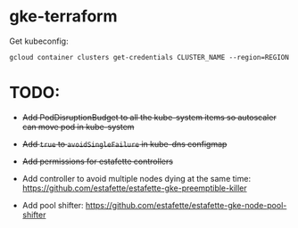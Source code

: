 # gke-terraform

Get kubeconfig:

```
gcloud container clusters get-credentials CLUSTER_NAME --region=REGION
```


# TODO:

* <s>Add PodDisruptionBudget to all the kube-system items so autoscaler can move pod in kube-system</s>

* <s>Add `true` to `avoidSingleFailure` in kube-dns configmap</s>

* <s>Add permissions for estafette controllers</s>

* Add controller to avoid multiple nodes dying at the same time: https://github.com/estafette/estafette-gke-preemptible-killer

* Add pool shifter: https://github.com/estafette/estafette-gke-node-pool-shifter